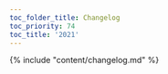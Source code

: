 ```yaml
---
toc_folder_title: Changelog
toc_priority: 74
toc_title: '2021'
---
```


{% include "content/changelog.md" %}
